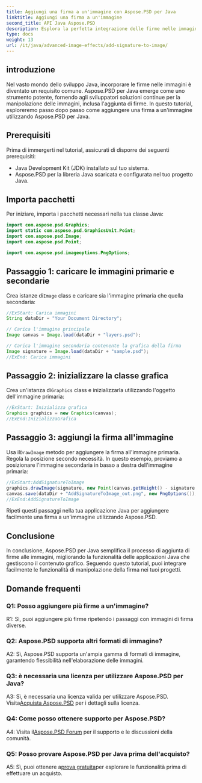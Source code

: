 ```yaml
---
title: Aggiungi una firma a un'immagine con Aspose.PSD per Java
linktitle: Aggiungi una firma a un'immagine
second_title: API Java Aspose.PSD
description: Esplora la perfetta integrazione delle firme nelle immagini con Aspose.PSD per Java. Segui la nostra guida passo passo, importa i pacchetti necessari e migliora le capacità grafiche della tua applicazione Java.
type: docs
weight: 13
url: /it/java/advanced-image-effects/add-signature-to-image/
---
```

## introduzione

Nel vasto mondo dello sviluppo Java, incorporare le firme nelle immagini è diventato un requisito comune. Aspose.PSD per Java emerge come uno strumento potente, fornendo agli sviluppatori soluzioni continue per la manipolazione delle immagini, inclusa l'aggiunta di firme. In questo tutorial, esploreremo passo dopo passo come aggiungere una firma a un'immagine utilizzando Aspose.PSD per Java.

## Prerequisiti

Prima di immergerti nel tutorial, assicurati di disporre dei seguenti prerequisiti:

- Java Development Kit (JDK) installato sul tuo sistema.
- Aspose.PSD per la libreria Java scaricata e configurata nel tuo progetto Java.

## Importa pacchetti

Per iniziare, importa i pacchetti necessari nella tua classe Java:

```java
import com.aspose.psd.Graphics;
import static com.aspose.psd.GraphicsUnit.Point;
import com.aspose.psd.Image;
import com.aspose.psd.Point;

import com.aspose.psd.imageoptions.PngOptions;
```

## Passaggio 1: caricare le immagini primarie e secondarie

 Crea istanze di`Image` class e caricare sia l'immagine primaria che quella secondaria:

```java
//ExStart: Carica immagini
String dataDir = "Your Document Directory";

// Carica l'immagine principale
Image canvas = Image.load(dataDir + "layers.psd");

// Carica l'immagine secondaria contenente la grafica della firma
Image signature = Image.load(dataDir + "sample.psd");
//ExEnd: Carica immagini
```

## Passaggio 2: inizializzare la classe grafica

 Crea un'istanza di`Graphics` class e inizializzarla utilizzando l'oggetto dell'immagine primaria:

```java
//ExStart: Inizializza grafica
Graphics graphics = new Graphics(canvas);
//ExEnd:InizializzaGrafica
```

## Passaggio 3: aggiungi la firma all'immagine

 Usa il`DrawImage` metodo per aggiungere la firma all'immagine primaria. Regola la posizione secondo necessità. In questo esempio, proviamo a posizionare l'immagine secondaria in basso a destra dell'immagine primaria:

```java
//ExStart:AddSignatureToImage
graphics.drawImage(signature, new Point(canvas.getHeight() - signature.getHeight(), canvas.getWidth() - signature.getWidth()));
canvas.save(dataDir + "AddSignatureToImage_out.png", new PngOptions());
//ExEnd:AddSignatureToImage
```

Ripeti questi passaggi nella tua applicazione Java per aggiungere facilmente una firma a un'immagine utilizzando Aspose.PSD.

## Conclusione

In conclusione, Aspose.PSD per Java semplifica il processo di aggiunta di firme alle immagini, migliorando la funzionalità delle applicazioni Java che gestiscono il contenuto grafico. Seguendo questo tutorial, puoi integrare facilmente le funzionalità di manipolazione della firma nei tuoi progetti.

## Domande frequenti

### Q1: Posso aggiungere più firme a un'immagine?

R1: Sì, puoi aggiungere più firme ripetendo i passaggi con immagini di firma diverse.

### Q2: Aspose.PSD supporta altri formati di immagine?

A2: Sì, Aspose.PSD supporta un'ampia gamma di formati di immagine, garantendo flessibilità nell'elaborazione delle immagini.

### Q3: è necessaria una licenza per utilizzare Aspose.PSD per Java?

 A3: Sì, è necessaria una licenza valida per utilizzare Aspose.PSD. Visita[Acquista Aspose.PSD](https://purchase.aspose.com/buy) per i dettagli sulla licenza.

### Q4: Come posso ottenere supporto per Aspose.PSD?

 A4: Visita il[Aspose.PSD Forum](https://forum.aspose.com/c/psd/34) per il supporto e le discussioni della comunità.

### Q5: Posso provare Aspose.PSD per Java prima dell'acquisto?

 A5: Sì, puoi ottenere a[prova gratuita](https://releases.aspose.com/)per esplorare le funzionalità prima di effettuare un acquisto.
